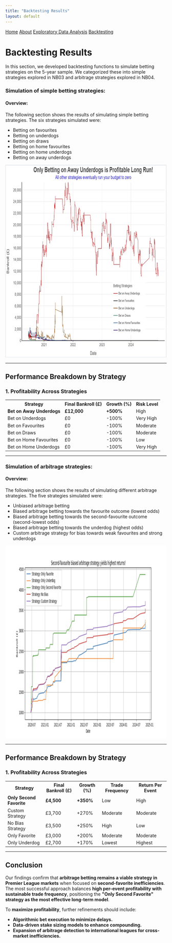 ```yaml
---
title: "Backtesting Results"
layout: default
---
```


<link rel="stylesheet" type="text/css" href="./assets/css/style.css">

<div class="header">
    <a href="index.html">Home</a>
    <a href="about.html">About</a>
    <a href="eda.html">Exploratory Data Analysis</a>
    <a href="backtesting.html">Backtesting</a>
</div>

# Backtesting Results

In this section, we developed backtesting functions to simulate betting strategies on the 5-year sample. We categorized these into simple strategies explored in NB03 and arbitrage strategies explored in NB04.

### **Simulation of simple betting strategies**:

#### **Overview:**

The following section shows the results of simulating simple betting strategies. The six strategies simulated were:
- Betting on favourites
- Betting on underdogs
- Betting on draws
- Betting on home favourites
- Betting on home underdogs
- Betting on away underdogs

<img src="bet_simulation.png" alt="Simple Betting Strategies Simulation" width="900" height="600">

---
## **Performance Breakdown by Strategy**

### **1. Profitability Across Strategies**
<table>
    <tr>
        <th>Strategy</th>
        <th>Final Bankroll (£)</th>
        <th>Growth (%)</th>
        <th>Risk Level</th>
    </tr>
    <tr>
        <td><b>Bet on Away Underdogs</b></td>
        <td><b>£12,000</b></td>
        <td><b>+500%</b></td>
        <td>High</td>
    </tr>
    <tr>
        <td>Bet on Underdogs</td>
        <td>£0</td>
        <td>-100%</td>
        <td>Very High</td>
    </tr>
    <tr>
        <td>Bet on Favourites</td>
        <td>£0</td>
        <td>-100%</td>
        <td>Moderate</td>
    </tr>
    <tr>
        <td>Bet on Draws</td>
        <td>£0</td>
        <td>-100%</td>
        <td>Moderate</td>
    </tr>
    <tr>
        <td>Bet on Home Favourites</td>
        <td>£0</td>
        <td>-100%</td>
        <td>Low</td>
    </tr>
    <tr>
        <td>Bet on Home Underdogs</td>
        <td>£0</td>
        <td>-100%</td>
        <td>Very High</td>
    </tr>
</table>

---

### **Simulation of arbitrage strategies**:

#### **Overview:**

The following section shows the results of simulating different arbitrage strategies. The five strategies simulated were:
- Unbiased arbitrage betting
- Biased arbitrage betting towards the favourite outcome (lowest odds)
- Biased arbitrage betting towards the second-favourite outcome (second-lowest odds)
- Biased arbitrage betting towards the underdog (highest odds)
- Custom arbitrage strategy for bias towards weak favourites and strong underdogs

<img src="arb_simulation.png" alt="Arbitrage Strategies Simulation" width="900" height="600">

---
## **Performance Breakdown by Strategy**

### **1. Profitability Across Strategies**
<table>
    <tr>
        <th>Strategy</th>
        <th>Final Bankroll (£)</th>
        <th>Growth (%)</th>
        <th>Trade Frequency</th>
        <th>Return Per Event</th>
    </tr>
    <tr>
        <td><b>Only Second Favorite</b></td>
        <td><b>£4,500</b></td>
        <td><b>+350%</b></td>
        <td>Low</td>
        <td>High</td>
    </tr>
    <tr>
        <td>Custom Strategy</td>
        <td>£3,700</td>
        <td>+270%</td>
        <td>Moderate</td>
        <td>Moderate</td>
    </tr>
    <tr>
        <td>No Bias Strategy</td>
        <td>£3,500</td>
        <td>+250%</td>
        <td>High</td>
        <td>Low</td>
    </tr>
    <tr>
        <td>Only Favorite</td>
        <td>£3,000</td>
        <td>+200%</td>
        <td>Moderate</td>
        <td>Moderate</td>
    </tr>
    <tr>
        <td>Only Underdog</td>
        <td>£2,700</td>
        <td>+170%</td>
        <td>Lowest</td>
        <td>Highest</td>
    </tr>
</table>

---

## **Conclusion**
Our findings confirm that **arbitrage betting remains a viable strategy in Premier League markets** when focused on **second-favorite inefficiencies**. The most successful approach balances **high per-event profitability with sustainable trade frequency**, positioning the **"Only Second Favorite" strategy as the most effective long-term model**.

To **maximize profitability**, further refinements should include:
- **Algorithmic bet execution to minimize delays.**
- **Data-driven stake sizing models to enhance compounding.**
- **Expansion of arbitrage detection to international leagues for cross-market inefficiencies.**
